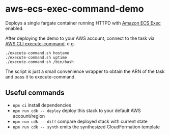 # aws-ecs-exec-command-demo

Deploys a single fargate container running HTTPD with 
[Amazon ECS Exec](https://docs.aws.amazon.com/AmazonECS/latest/developerguide/ecs-exec.html)
enabled.

After deploying the demo to your AWS account, connect to the task via 
[AWS CLI execute-command](https://awscli.amazonaws.com/v2/documentation/api/latest/reference/ecs/execute-command.html),
e.g.

    ./execute-command.sh hostame
    ./execute-command.sh uptime
    ./execute-command.sh /bin/bash

The script is just a small convenience wrapper to obtain the ARN of the task and pass it to execute-command.

## Useful commands

* `npm ci`                     install dependencies
* `npm run cdk -- deploy`      deploy this stack to your default AWS account/region
* `npm run cdk -- diff`        compare deployed stack with current state
* `npm run cdk -- synth`       emits the synthesized CloudFormation template
